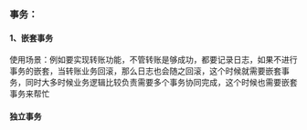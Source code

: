 ### 事务：

#### 1、嵌套事务

使用场景：例如要实现转账功能，不管转账是够成功，都要记录日志，如果不进行事务的嵌套，当转账业务回滚，那么日志也会随之回滚，这个时候就需要嵌套事务，同时大多时候业务逻辑比较负责需要多个事务协同完成，这个时候也需要嵌套事务来帮忙

#### 独立事务
